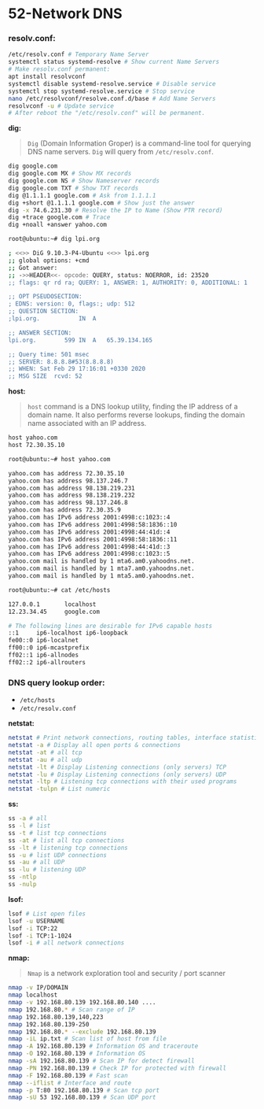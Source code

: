 # 52-Network DNS

### resolv.conf:
```sh
/etc/resolv.conf # Temporary Name Server
systemctl status systemd-resolve # Show current Name Servers
# Make resolv.conf permanent:
apt install resolvconf
systemctl disable systemd-resolve.service # Disable service
systemctl stop systemd-resolve.service # Stop service
nano /etc/resolvconf/resolve.conf.d/base # Add Name Servers
resolvconf -u # Update service
# After reboot the "/etc/resolv.conf" will be permanent.
```

**dig:**
> `Dig` (Domain Information Groper) is a command-line tool for querying DNS name servers.
> `Dig` will query from `/etc/resolv.conf`.
```bash
dig google.com
dig google.com MX # Show MX records
dig google.com NS # Show Nameserver records
dig google.com TXT # Show TXT records
dig @1.1.1.1 google.com # Ask from 1.1.1.1
dig +short @1.1.1.1 google.com # Show just the answer
dig -x 74.6.231.30 # Resolve the IP to Name (Show PTR record)
dig +trace google.com # Trace
dig +noall +answer yahoo.com 
```
```bash
root@ubuntu:~# dig lpi.org

; <<>> DiG 9.10.3-P4-Ubuntu <<>> lpi.org
;; global options: +cmd
;; Got answer:
;; ->>HEADER<<- opcode: QUERY, status: NOERROR, id: 23520
;; flags: qr rd ra; QUERY: 1, ANSWER: 1, AUTHORITY: 0, ADDITIONAL: 1

;; OPT PSEUDOSECTION:
; EDNS: version: 0, flags:; udp: 512
;; QUESTION SECTION:
;lpi.org.			IN	A

;; ANSWER SECTION:
lpi.org.		599	IN	A	65.39.134.165

;; Query time: 501 msec
;; SERVER: 8.8.8.8#53(8.8.8.8)
;; WHEN: Sat Feb 29 17:16:01 +0330 2020
;; MSG SIZE  rcvd: 52
```

**host:**
> `host` command is a DNS lookup utility, finding the IP address of a domain name. It also performs reverse lookups, finding the domain name associated with an IP address.
```bash
host yahoo.com
host 72.30.35.10
```

```bash
root@ubuntu:~# host yahoo.com

yahoo.com has address 72.30.35.10
yahoo.com has address 98.137.246.7
yahoo.com has address 98.138.219.231
yahoo.com has address 98.138.219.232
yahoo.com has address 98.137.246.8
yahoo.com has address 72.30.35.9
yahoo.com has IPv6 address 2001:4998:c:1023::4
yahoo.com has IPv6 address 2001:4998:58:1836::10
yahoo.com has IPv6 address 2001:4998:44:41d::4
yahoo.com has IPv6 address 2001:4998:58:1836::11
yahoo.com has IPv6 address 2001:4998:44:41d::3
yahoo.com has IPv6 address 2001:4998:c:1023::5
yahoo.com mail is handled by 1 mta6.am0.yahoodns.net.
yahoo.com mail is handled by 1 mta7.am0.yahoodns.net.
yahoo.com mail is handled by 1 mta5.am0.yahoodns.net.
```
```bash
root@ubuntu:~# cat /etc/hosts

127.0.0.1	    localhost
12.23.34.45	    google.com

# The following lines are desirable for IPv6 capable hosts
::1     ip6-localhost ip6-loopback
fe00::0 ip6-localnet
ff00::0 ip6-mcastprefix
ff02::1 ip6-allnodes
ff02::2 ip6-allrouters
```

### DNS query lookup order:
* `/etc/hosts`
* `/etc/resolv.conf`

**netstat:**
```bash
netstat # Print network connections, routing tables, interface statistics
netstat -a # Display all open ports & connections
netstat -at # all tcp
netstat -au # all udp
netstat -lt # Display Listening connections (only servers) TCP
netstat -lu # Display Listening connections (only servers) UDP
netstat -ltp # Listening tcp connections with their used programs
netstat -tulpn # List numeric
```

**ss:**
```bash
ss -a # all
ss -l # list 
ss -t # list tcp connections
ss -at # list all tcp connections
ss -lt # listening tcp connections
ss -u # list UDP connections
ss -au # all UDP
ss -lu # listening UDP
ss -ntlp
ss -nulp
```

**lsof:**

```bash
lsof # List open files
lsof -u USERNAME 
lsof -i TCP:22
lsof -i TCP:1-1024
lsof -i # all network connections
```

**nmap:**
> `Nmap` is a network exploration tool and security / port scanner 
```bash
nmap -v IP/DOMAIN
nmap localhost
nmap -v 192.168.80.139 192.168.80.140 ....
nmap 192.168.80.* # Scan range of IP
nmap 192.168.80.139,140,223
nmap 192.168.80.139-250
nmap 192.168.80.* --exclude 192.168.80.139
nmap -iL ip.txt # Scan list of host from file 
nmap -A 192.168.80.139 # Information OS and traceroute 
nmap -O 192.168.80.139 # Information OS
nmap -sA 192.168.80.139 # Scan IP for detect firewall 
nmap -PN 192.168.80.139 # Check IP for protected with firewall
nmap -F 192.168.80.139 # Fast scan 
nmap --iflist # Interface and route 
nmap -p T:80 192.168.80.139 # Scan tcp port
nmap -sU 53 192.168.80.139 # Scan UDP port 
```


